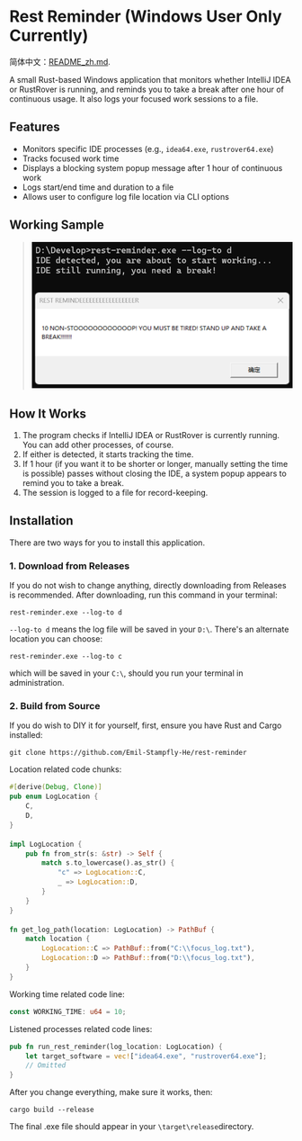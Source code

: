 # Rest Reminder (Windows User Only Currently)
简体中文：[README_zh.md](./README-zh_CN.md).

A small Rust-based Windows application that monitors whether IntelliJ IDEA or RustRover is running, and reminds you to take a break after one hour of continuous usage. It also logs your focused work sessions to a file.

## Features

- Monitors specific IDE processes (e.g., `idea64.exe`, `rustrover64.exe`)
- Tracks focused work time
- Displays a blocking system popup message after 1 hour of continuous work
- Logs start/end time and duration to a file
- Allows user to configure log file location via CLI options

## Working Sample

> ![Screenshot](Screenshot.png)

## How It Works

1. The program checks if IntelliJ IDEA or RustRover is currently running. You can add other processes, of course.
2. If either is detected, it starts tracking the time.
3. If 1 hour (if you want it to be shorter or longer, manually setting the time is possible) passes without closing the IDE, a system popup appears to remind you to take a break.
4. The session is logged to a file for record-keeping.

## Installation

There are two ways for you to install this application.

### 1. Download from Releases
If you do not wish to change anything, directly downloading from Releases is recommended. After downloading, run this command
in your terminal:
```aiignore
rest-reminder.exe --log-to d
```
`--log-to d` means the log file will be saved in your `D:\`. There's an alternate location you can choose:
```aiignore
rest-reminder.exe --log-to c
```
which will be saved in your `C:\`, should you run your terminal in administration.

### 2. Build from Source
If you do wish to DIY it for yourself, first, ensure you have Rust and Cargo installed:

```aiignore
git clone https://github.com/Emil-Stampfly-He/rest-reminder
```
Location related code chunks:
```Rust
#[derive(Debug, Clone)]
pub enum LogLocation {
    C,
    D,
}

impl LogLocation {
    pub fn from_str(s: &str) -> Self {
        match s.to_lowercase().as_str() {
            "c" => LogLocation::C,
            _ => LogLocation::D,
        }
    }
}

fn get_log_path(location: LogLocation) -> PathBuf {
    match location {
        LogLocation::C => PathBuf::from("C:\\focus_log.txt"),
        LogLocation::D => PathBuf::from("D:\\focus_log.txt"),
    }
}
```
Working time related code line:
```Rust
const WORKING_TIME: u64 = 10;
```
Listened processes related code lines:
```Rust
pub fn run_rest_reminder(log_location: LogLocation) {
    let target_software = vec!["idea64.exe", "rustrover64.exe"];
    // Omitted
}
```
After you change everything, make sure it works, then:
```aiignore
cargo build --release
```
The final .exe file should appear in your `\target\release`directory.

